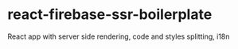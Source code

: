 # react-firebase-ssr-boilerplate
React app with server side rendering, code and styles splitting, i18n
